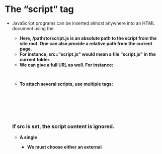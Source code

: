 # The “script” tag
  - JavaScript programs can be inserted almost anywhere into an HTML document using the <strong> <script> </strong> tag. 
  - Preferred to use before open <strong> body </strong> tag and after close <strong> body </strong> tag.
  - The <strong> <script> </strong> tag contains JavaScript code which is automatically executed when the browser processes the tag.
  
# Modern markup
  - The <strong> <script> </strong> tag has a few attributes that are rarely used nowadays but can still be found in old code:
  ### <strong>The type attribute: <script type = ...></strong>
  - The old HTML standard, HTML4, required a script to have a type. Usually it was <strong> type="text/javascript" </strong>.
  - It’s not required anymore. Also, the modern HTML standard totally changed the meaning of this attribute. 
  - Now, it can be used for JavaScript modules. But that’s an advanced topic.
  ### <strong>The language attribute: <script language = ...></strong>
  - This attribute was meant to show the language of the script. 
  - This attribute no longer makes sense because JavaScript is the default language. There is no need to use it.
# External scripts
  - If we have a lot of JavaScript code, we can put it into a separate file.
  - Script files are attached to HTML with the src attribute:
  <pre> <script src="/path/to/script.js"></script> </pre>
  - Here, <strong> /path/to/script.js </strong> is an absolute path to the script from the site root. One can also provide a relative path from the current page. 
  - For instance, <strong> src="script.js" </strong> would mean a file <strong> "script.js" </strong> in the current folder.
  - We can give a full URL as well. For instance:
  <pre> <script src="https://cdnjs.cloudflare.com/ajax/libs/lodash.js/4.17.11/lodash.js"></script> </pre>
  - To attach several scripts, use multiple tags:
  <pre> <script src="/js/script1.js"></script>
 <script src="/js/script2.js"></script>
  </pre>
  
  ### <strong> If src is set, the script content is ignored.</strong>
  - A single <strong> <script> </strong> tag can’t have both the src attribute and code inside. This won’t work:
  <pre> <script src="file.js">
    alert(1); // the content is ignored, because src is set
 </script>
  </pre>
  
  - We must choose either an external <strong> <script src="..."> </strong> or a regular<strong> <script> </strong> with code. 
  - The example above can be split into two scripts to work:
  <pre> <script src="file.js"></script>
 <script>
    alert(1);
 </script>
  </pre>


 
